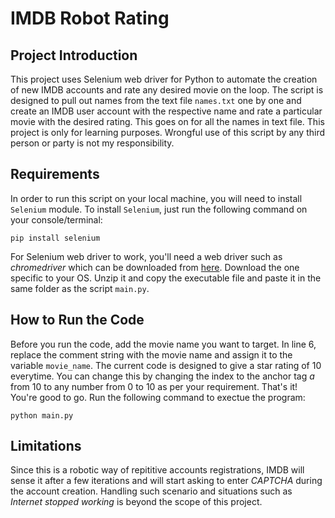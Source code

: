 # IMDB Robot Rating

## Project Introduction
This project uses Selenium web driver for Python to automate the creation of new IMDB
accounts and rate any desired movie on the loop. The script is designed to pull out names
from the text file `names.txt` one by one and create an IMDB user account with the respective
name and rate a particular movie with the desired rating. This goes on for all the names in
text file. This project is only for learning purposes. Wrongful use of this script by any
third person or party is not my responsibility.

## Requirements
In order to run this script on your local machine, you will need to install `Selenium` module.
To install `Selenium`, just run the following command on your console/terminal:

```
pip install selenium
```

For Selenium web driver to work, you'll need a web driver such as *chromedriver* which can
be downloaded from [here](https://chromedriver.storage.googleapis.com/index.html?path=2.38/).
Download the one specific to your OS. Unzip it and copy the executable file and paste it in the
same folder as the script `main.py`.

## How to Run the Code
Before you run the code, add the movie name you want to target. In line 6, replace the
comment string with the movie name and assign it to the variable `movie_name`. The current
code is designed to give a star rating of 10 everytime. You can change this by changing the
index to the anchor tag *a* from 10 to any number from 0 to 10 as per your requirement. That's
it! You're good to go. Run the following command to exectue the program:

```
python main.py
```

## Limitations
Since this is a robotic way of repititive accounts registrations, IMDB will sense it after a
few iterations and will start asking to enter *CAPTCHA* during the account creation. Handling
such scenario and situations such as *Internet stopped working* is beyond the scope of this
project.
